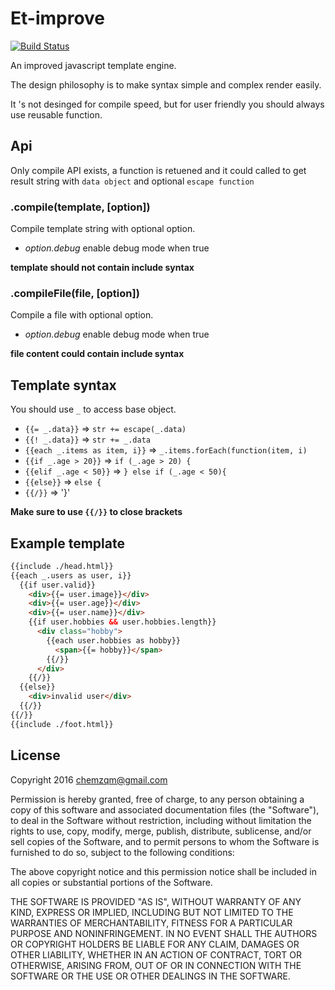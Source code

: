 # Et-improve

[![Build Status](https://img.shields.io/travis/chemzqm/et-improve/master.svg?style=flat-square)](http://travis-ci.org/chemzqm/et-improve)

An improved javascript template engine.

The design philosophy is to make syntax simple and complex render easily.

It 's not desinged for compile speed, but for user friendly you should always use reusable function.

## Api

Only compile API exists, a function is retuened and it could called to get
result string with `data object` and optional `escape function`

### .compile(template, [option])

Compile template string with optional option.

* *option.debug* enable debug mode when true

__template should not contain include syntax__

### .compileFile(file, [option])

Compile a file with optional option.

* *option.debug* enable debug mode when true

__file content could contain include syntax__

## Template syntax

You should use `_` to access base object.

* `{{= _.data}}` => `str += escape(_.data)`
* `{{! _.data}}` => `str += _.data`
* `{{each _.items as item, i}}` => `_.items.forEach(function(item, i)`
* `{{if _.age > 20}}` => `if (_.age > 20) {`
* `{{elif _.age < 50}}` => `} else if (_.age < 50){`
* `{{else}}` => `else {`
* `{{/}}` => '}'

__Make sure to use `{{/}}` to close brackets__

## Example template

``` html
{{include ./head.html}}
{{each _.users as user, i}}
  {{if user.valid}}
    <div>{{= user.image}}</div>
    <div>{{= user.age}}</div>
    <div>{{= user.name}}</div>
    {{if user.hobbies && user.hobbies.length}}
      <div class="hobby">
        {{each user.hobbies as hobby}}
          <span>{{= hobby}}</span>
        {{/}}
      </div>
    {{/}}
  {{else}}
    <div>invalid user</div>
  {{/}}
{{/}}
{{include ./foot.html}}
```
## License

Copyright 2016 chemzqm@gmail.com

Permission is hereby granted, free of charge, to any person obtaining
a copy of this software and associated documentation files (the "Software"),
to deal in the Software without restriction, including without limitation
the rights to use, copy, modify, merge, publish, distribute, sublicense,
and/or sell copies of the Software, and to permit persons to whom the
Software is furnished to do so, subject to the following conditions:

The above copyright notice and this permission notice shall be included
in all copies or substantial portions of the Software.

THE SOFTWARE IS PROVIDED "AS IS", WITHOUT WARRANTY OF ANY KIND,
EXPRESS OR IMPLIED, INCLUDING BUT NOT LIMITED TO THE WARRANTIES
OF MERCHANTABILITY, FITNESS FOR A PARTICULAR PURPOSE AND NONINFRINGEMENT.
IN NO EVENT SHALL THE AUTHORS OR COPYRIGHT HOLDERS BE LIABLE FOR ANY CLAIM,
DAMAGES OR OTHER LIABILITY, WHETHER IN AN ACTION OF CONTRACT,
TORT OR OTHERWISE, ARISING FROM, OUT OF OR IN CONNECTION WITH THE SOFTWARE
OR THE USE OR OTHER DEALINGS IN THE SOFTWARE.
